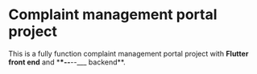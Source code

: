 # Complaint management portal project

This is a fully function complaint management portal project with **Flutter front end** and \***\*--**--\_\_\_ backend\*\*.
